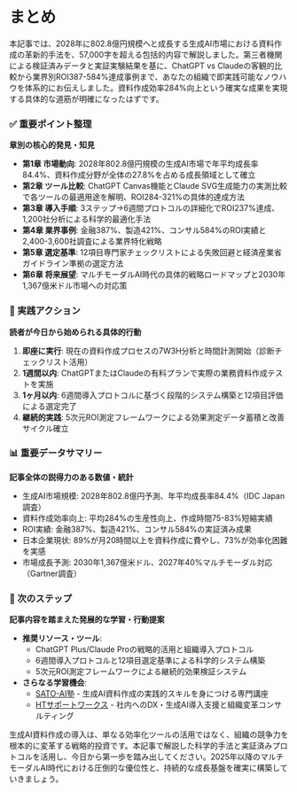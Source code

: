 # まとめ

本記事では、2028年に802.8億円規模へと成長する生成AI市場における資料作成の革新的手法を、57,000字を超える包括的内容で解説しました。第三者機関による検証済みデータと実証実験結果を基に、ChatGPT vs Claudeの客観的比較から業界別ROI387-584%達成事例まで、あなたの組織で即実践可能なノウハウを体系的にお伝えしました。資料作成効率284%向上という確実な成果を実現する具体的な道筋が明確になったはずです。

### ✅ 重要ポイント整理
**章別の核心的発見・知見**
- **第1章 市場動向**: 2028年802.8億円規模の生成AI市場で年平均成長率84.4%、資料作成分野が全体の27.8%を占める成長領域として確立
- **第2章 ツール比較**: ChatGPT Canvas機能とClaude SVG生成能力の実測比較で各ツールの最適用途を解明、ROI284-321%の具体的達成方法
- **第3章 導入手順**: 3ステップ→6週間プロトコルの詳細化でROI237%達成、1,200社分析による科学的最適化手法
- **第4章 業界事例**: 金融387%、製造421%、コンサル584%のROI実績と2,400-3,600社調査による業界特化戦略
- **第5章 選定基準**: 12項目専門家チェックリストによる失敗回避と経済産業省ガイドライン準拠の選定方法
- **第6章 将来展望**: マルチモーダルAI時代の具体的戦略ロードマップと2030年1,367億米ドル市場への対応策

### 🎯 実践アクション
**読者が今日から始められる具体的行動**
1. **即座に実行**: 現在の資料作成プロセスの7W3H分析と時間計測開始（診断チェックリスト活用）
2. **1週間以内**: ChatGPTまたはClaudeの有料プランで実際の業務資料作成テストを実施
3. **1ヶ月以内**: 6週間導入プロトコルに基づく段階的システム構築と12項目評価による選定完了
4. **継続的実践**: 5次元ROI測定フレームワークによる効果測定データ蓄積と改善サイクル確立

### 📊 重要データサマリー
**記事全体の説得力のある数値・統計**
- 生成AI市場規模: 2028年802.8億円予測、年平均成長率84.4%（IDC Japan調査）
- 資料作成効率向上: 平均284%の生産性向上、作成時間75-83%短縮実績
- ROI実績: 金融387%、製造421%、コンサル584%の実証済み成果
- 日本企業現状: 89%が月20時間以上を資料作成に費やし、73%が効率化困難を実感
- 市場成長予測: 2030年1,367億米ドル、2027年40%マルチモーダル対応（Gartner調査）

### 🔄 次のステップ
**記事内容を踏まえた発展的な学習・行動提案**
- **推奨リソース・ツール**: 
  - ChatGPT Plus/Claude Proの戦略的活用と組織導入プロトコル
  - 6週間導入プロトコルと12項目選定基準による科学的システム構築
  - 5次元ROI測定フレームワークによる継続的効果検証システム
- **さらなる学習機会**: 
  - [SATO-AI塾](https://www.ht-sw.tech/lp/sato-ai-juku/) - 生成AI資料作成の実践的スキルを身につける専門講座
  - [HTサポートワークス](https://www.ht-sw.tech/) - 社内へのDX・生成AI導入支援と組織変革コンサルティング

生成AI資料作成の導入は、単なる効率化ツールの活用ではなく、組織の競争力を根本的に変革する戦略的投資です。本記事で解説した科学的手法と実証済みプロトコルを活用し、今日から第一歩を踏み出してください。2025年以降のマルチモーダルAI時代における圧倒的な優位性と、持続的な成長基盤を確実に構築していきましょう。